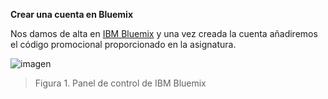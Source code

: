**Crear una cuenta en Bluemix**

Nos damos de alta en [IBM Bluemix](https://console.ng.bluemix.net/) y una vez creada la cuenta añadiremos el código promocional proporcionado en la asignatura.

![imagen](https://i.gyazo.com/231de67e48b30daa0c8fbc905b6152fc.png)
> Figura 1. Panel de control de IBM Bluemix
